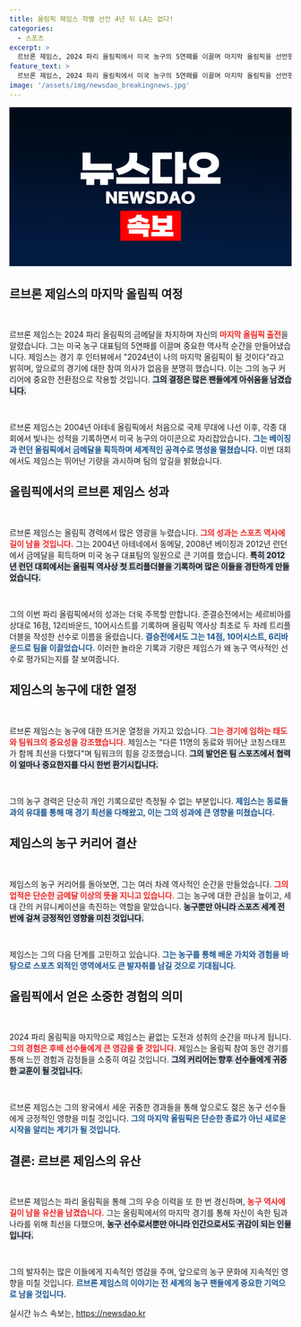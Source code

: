 ```yaml
---
title: 올림픽 제임스 작별 선언 4년 뒤 LA는 없다!
categories:
  - 스포츠
excerpt: >
  르브론 제임스, 2024 파리 올림픽에서 미국 농구의 5연패를 이끌며 마지막 올림픽을 선언했다! 불혹을 넘긴 그의 감격적인 순간과 역사적인 기록을 놓치지 마세요!
feature_text: >
  르브론 제임스, 2024 파리 올림픽에서 미국 농구의 5연패를 이끌며 마지막 올림픽을 선언했다! 불혹을 넘긴 그의 감격적인 순간과 역사적인 기록을 놓치지 마세요!
image: '/assets/img/newsdao_breakingnews.jpg'
---
```


<p><img src="/assets/img/newsdao_breakingnews.jpg" alt="koreaapp 속보" /></p>

<h2 data-ke-size="size26">르브론 제임스의 마지막 올림픽 여정</h2>

<p data-ke-size="size16">&nbsp;</p>

<p>르브론 제임스는 2024 파리 올림픽의 금메달을 차지하며 자신의 <b><span style="color: #ee2323;">마지막 올림픽 출전</span></b>을 알렸습니다. 그는 미국 농구 대표팀의 5연패를 이끌며 중요한 역사적 순간을 만들어냈습니다. 제임스는 경기 후 인터뷰에서 "2024년이 나의 마지막 올림픽이 될 것이다"라고 밝히며, 앞으로의 경기에 대한 참여 의사가 없음을 분명히 했습니다. 이는 그의 농구 커리어에 중요한 전환점으로 작용할 것입니다. <b><span style="background-color: #21538527;">그의 결정은 많은 팬들에게 아쉬움을 남겼습니다.</span></b> </p>

<p data-ke-size="size16">&nbsp;</p>

<p>르브론 제임스는 2004년 아테네 올림픽에서 처음으로 국제 무대에 나선 이후, 각종 대회에서 빛나는 성적을 기록하면서 미국 농구의 아이콘으로 자리잡았습니다. <b><span style="color: #1a5490;">그는 베이징과 런던 올림픽에서 금메달을 획득하며 세계적인 공격수로 명성을 떨쳤습니다.</span></b> 이번 대회에서도 제임스는 뛰어난 기량을 과시하며 팀의 앞길을 밝혔습니다. </p>

<h2 data-ke-size="size26">올림픽에서의 르브론 제임스 성과</h2>

<p data-ke-size="size16">&nbsp;</p>

<p>르브론 제임스는 올림픽 경력에서 많은 영광을 누렸습니다. <b><span style="color: #ee2323;">그의 성과는 스포츠 역사에 길이 남을 것입니다.</span></b> 그는 2004년 아테네에서 동메달, 2008년 베이징과 2012년 런던에서 금메달을 획득하며 미국 농구 대표팀의 일원으로 큰 기여를 했습니다. <b><span style="background-color: #21538527;">특히 2012년 런던 대회에서는 올림픽 역사상 첫 트리플더블을 기록하며 많은 이들을 경탄하게 만들었습니다.</span></b></p>

<p data-ke-size="size16">&nbsp;</p>

<p>그의 이번 파리 올림픽에서의 성과는 더욱 주목할 만합니다. 준결승전에서는 세르비아를 상대로 16점, 12리바운드, 10어시스트를 기록하며 올림픽 역사상 최초로 두 차례 트리플 더블을 작성한 선수로 이름을 올렸습니다. <b><span style="color: #1a5490;">결승전에서도 그는 14점, 10어시스트, 6리바운드로 팀을 이끌었습니다.</span></b> 이러한 놀라운 기록과 기량은 제임스가 왜 농구 역사적인 선수로 평가되는지를 잘 보여줍니다. </p>

<h2 data-ke-size="size26">제임스의 농구에 대한 열정</h2>

<p data-ke-size="size16">&nbsp;</p>

<p>르브론 제임스는 농구에 대한 뜨거운 열정을 가지고 있습니다. <b><span style="color: #ee2323;">그는 경기에 임하는 태도와 팀워크의 중요성을 강조했습니다.</span></b> 제임스는 "다른 11명의 동료와 뛰어난 코칭스태프가 함께 최선을 다했다"며 팀워크의 힘을 강조했습니다. <b><span style="background-color: #21538527;">그의 발언은 팀 스포츠에서 협력이 얼마나 중요한지를 다시 한번 환기시킵니다.</span></b></p>

<p data-ke-size="size16">&nbsp;</p>

<p>그의 농구 경력은 단순히 개인 기록으로만 측정될 수 없는 부분입니다. <b><span style="color: #1a5490;">제임스는 동료들과의 유대를 통해 매 경기 최선을 다해왔고, 이는 그의 성과에 큰 영향을 미쳤습니다.</span></b> </p>

<h2 data-ke-size="size26">제임스의 농구 커리어 결산</h2>

<p data-ke-size="size16">&nbsp;</p>

<p>제임스의 농구 커리어를 돌아보면, 그는 여러 차례 역사적인 순간을 만들었습니다. <b><span style="color: #ee2323;">그의 업적은 단순한 금메달 이상의 뜻을 지니고 있습니다.</span></b> 그는 농구에 대한 관심을 높이고, 세대 간의 커뮤니케이션을 촉진하는 역할을 맡았습니다. <b><span style="background-color: #21538527;">농구뿐만 아니라 스포츠 세계 전반에 걸쳐 긍정적인 영향을 미친 것입니다.</span></b></p>

<p data-ke-size="size16">&nbsp;</p>

<p>제임스는 그의 다음 단계를 고민하고 있습니다. <b><span style="color: #1a5490;">그는 농구를 통해 배운 가치와 경험을 바탕으로 스포츠 외적인 영역에서도 큰 발자취를 남길 것으로 기대됩니다.</span></b> </p>

<h2 data-ke-size="size26">올림픽에서 얻은 소중한 경험의 의미</h2>

<p data-ke-size="size16">&nbsp;</p>

<p>2024 파리 올림픽을 마지막으로 제임스는 끝없는 도전과 성취의 순간을 떠나게 됩니다. <b><span style="color: #ee2323;">그의 경험은 후배 선수들에게 큰 영감을 줄 것입니다.</span></b> 제임스는 올림픽 참여 동안 경기를 통해 느낀 경험과 감정들을 소중히 여길 것입니다. <b><span style="background-color: #21538527;">그의 커리어는 향후 선수들에게 귀중한 교훈이 될 것입니다.</span></b></p>

<p data-ke-size="size16">&nbsp;</p>

<p>르브론 제임스는 그의 왕국에서 세운 귀중한 경과들을 통해 앞으로도 젊은 농구 선수들에게 긍정적인 영향을 미칠 것입니다. <b><span style="color: #1a5490;">그의 마지막 올림픽은 단순한 종료가 아닌 새로운 시작을 알리는 계기가 될 것입니다.</span></b> </p>

<h2 data-ke-size="size26">결론: 르브론 제임스의 유산</h2>

<p data-ke-size="size16">&nbsp;</p>

<p>르브론 제임스는 파리 올림픽을 통해 그의 우승 이력을 또 한 번 경신하며, <b><span style="color: #ee2323;">농구 역사에 길이 남을 유산을 남겼습니다.</span></b> 그는 올림픽에서의 마지막 경기를 통해 자신이 속한 팀과 나라를 위해 최선을 다했으며, <b><span style="background-color: #21538527;">농구 선수로서뿐만 아니라 인간으로서도 귀감이 되는 인물입니다.</span></b></p>

<p data-ke-size="size16">&nbsp;</p>

<p>그의 발자취는 많은 이들에게 지속적인 영감을 주며, 앞으로의 농구 문화에 지속적인 영향을 미칠 것입니다. <b><span style="color: #1a5490;">르브론 제임스의 이야기는 전 세계의 농구 팬들에게 중요한 기억으로 남을 것입니다.</span></b></p>
실시간 뉴스 속보는, <a href="https://newsdao.kr" rel="dofollow">https://newsdao.kr</a>


